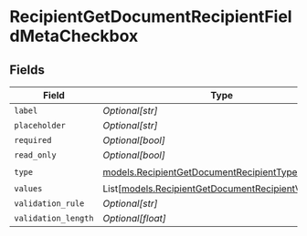 # RecipientGetDocumentRecipientFieldMetaCheckbox


## Fields

| Field                                                                                                      | Type                                                                                                       | Required                                                                                                   | Description                                                                                                |
| ---------------------------------------------------------------------------------------------------------- | ---------------------------------------------------------------------------------------------------------- | ---------------------------------------------------------------------------------------------------------- | ---------------------------------------------------------------------------------------------------------- |
| `label`                                                                                                    | *Optional[str]*                                                                                            | :heavy_minus_sign:                                                                                         | N/A                                                                                                        |
| `placeholder`                                                                                              | *Optional[str]*                                                                                            | :heavy_minus_sign:                                                                                         | N/A                                                                                                        |
| `required`                                                                                                 | *Optional[bool]*                                                                                           | :heavy_minus_sign:                                                                                         | N/A                                                                                                        |
| `read_only`                                                                                                | *Optional[bool]*                                                                                           | :heavy_minus_sign:                                                                                         | N/A                                                                                                        |
| `type`                                                                                                     | [models.RecipientGetDocumentRecipientTypeCheckbox](../models/recipientgetdocumentrecipienttypecheckbox.md) | :heavy_check_mark:                                                                                         | N/A                                                                                                        |
| `values`                                                                                                   | List[[models.RecipientGetDocumentRecipientValue2](../models/recipientgetdocumentrecipientvalue2.md)]       | :heavy_minus_sign:                                                                                         | N/A                                                                                                        |
| `validation_rule`                                                                                          | *Optional[str]*                                                                                            | :heavy_minus_sign:                                                                                         | N/A                                                                                                        |
| `validation_length`                                                                                        | *Optional[float]*                                                                                          | :heavy_minus_sign:                                                                                         | N/A                                                                                                        |